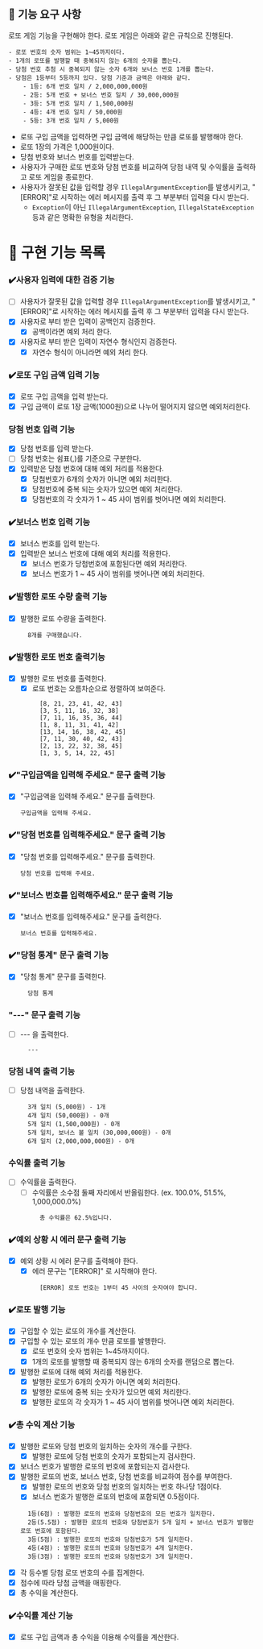 ## 🚀 기능 요구 사항

로또 게임 기능을 구현해야 한다. 로또 게임은 아래와 같은 규칙으로 진행된다.

```
- 로또 번호의 숫자 범위는 1~45까지이다.
- 1개의 로또를 발행할 때 중복되지 않는 6개의 숫자를 뽑는다.
- 당첨 번호 추첨 시 중복되지 않는 숫자 6개와 보너스 번호 1개를 뽑는다.
- 당첨은 1등부터 5등까지 있다. 당첨 기준과 금액은 아래와 같다.
    - 1등: 6개 번호 일치 / 2,000,000,000원
    - 2등: 5개 번호 + 보너스 번호 일치 / 30,000,000원
    - 3등: 5개 번호 일치 / 1,500,000원
    - 4등: 4개 번호 일치 / 50,000원
    - 5등: 3개 번호 일치 / 5,000원
```

- 로또 구입 금액을 입력하면 구입 금액에 해당하는 만큼 로또를 발행해야 한다.
- 로또 1장의 가격은 1,000원이다.
- 당첨 번호와 보너스 번호를 입력받는다.
- 사용자가 구매한 로또 번호와 당첨 번호를 비교하여 당첨 내역 및 수익률을 출력하고 로또 게임을 종료한다.
- 사용자가 잘못된 값을 입력할 경우 `IllegalArgumentException`를 발생시키고, "[ERROR]"로 시작하는 에러 메시지를 출력 후 그 부분부터 입력을 다시 받는다.
    - `Exception`이 아닌 `IllegalArgumentException`, `IllegalStateException` 등과 같은 명확한 유형을 처리한다.

# 📝 구현 기능 목록

### ✔️사용자 입력에 대한 검증 기능
- [ ] 사용자가 잘못된 값을 입력할 경우 `IllegalArgumentException`를 발생시키고, "[ERROR]"로 시작하는 에러 메시지를 출력 후 그 부분부터 입력을 다시 받는다.
- [x] 사용자로 부터 받은 입력이 공백인지 검증한다.
    - [x] 공백이라면 예외 처리 한다.
- [x] 사용자로 부터 받은 입력이 자연수 형식인지 검증한다.
    - [x] 자연수 형식이 아니라면 예외 처리 한다.

### ✔️로또 구입 금액 입력 기능

- [x] 로또 구입 금액을 입력 받는다.
- [x] 구입 금액이 로또 1장 금액(1000원)으로 나누어 떨어지지 않으면 예외처리한다.

### 당첨 번호 입력 기능

- [x] 당첨 번호를 입력 받는다.
- [ ] 당첨 번호는 쉼표(,)를 기준으로 구분한다.
- [x] 입력받은 당첨 번호에 대해 예외 처리를 적용한다.
    - [x] 당첨번호가 6개의 숫자가 아니면 예외 처리한다.
    - [x] 당첨번호에 중복 되는 숫자가 있으면 예외 처리한다.
    - [x] 당첨번호의 각 숫자가 1 ~ 45 사이 범위를 벗어나면 예외 처리한다.

### ✔️보너스 번호 입력 기능

- [x] 보너스 번호를 입력 받는다.
- [x] 입력받은 보너스 번호에 대해 예외 처리를 적용한다.
    - [x] 보너스 번호가 당첨번호에 포함된다면 예외 처리한다.
    - [x] 보너스 번호가 1 ~ 45 사이 범위를 벗어나면 예외 처리한다.

### ✔️발행한 로또 수량 출력 기능

- [x] 발행한 로또 수량을 출력한다.
  ```
    8개를 구매했습니다.
  ```

### ✔️발행한 로또 번호 출력기능

- [x] 발행한 로또 번호를 출력한다.
    - [x] 로또 번호는 오름차순으로 정렬하여 보여준다.
      ```
        [8, 21, 23, 41, 42, 43]
        [3, 5, 11, 16, 32, 38]
        [7, 11, 16, 35, 36, 44]
        [1, 8, 11, 31, 41, 42]
        [13, 14, 16, 38, 42, 45]
        [7, 11, 30, 40, 42, 43]
        [2, 13, 22, 32, 38, 45]
        [1, 3, 5, 14, 22, 45]
      ```

### ✔️"구입금액을 입력해 주세요." 문구 출력 기능

- [x] "구입금액을 입력해 주세요." 문구를 출력한다.
  ```
  구입금액을 입력해 주세요.
  ```

### ✔️"당첨 번호를 입력해주세요." 문구 출력 기능

- [x] "당첨 번호를 입력해주세요." 문구를 출력한다.
  ```
  당첨 번호를 입력해 주세요.
  ```

### ✔️"보너스 번호를 입력해주세요." 문구 출력 기능

- [x] "보너스 번호를 입력해주세요." 문구를 출력한다.
  ```
  보너스 번호를 입력해주세요.
  ```

### ✔️"당첨 통계" 문구 출력 기능

- [x] "당첨 통계" 문구를 출력한다.
  ```
    당첨 통계
  ```

### "---" 문구 출력 기능

- [ ] --- 을 출력한다.
  ```
    ---
  ```

### 당첨 내역 출력 기능

- [ ] 당첨 내역을 출력한다.
  ```
    3개 일치 (5,000원) - 1개
    4개 일치 (50,000원) - 0개
    5개 일치 (1,500,000원) - 0개
    5개 일치, 보너스 볼 일치 (30,000,000원) - 0개
    6개 일치 (2,000,000,000원) - 0개
  ```

### 수익률 출력 기능

- [ ] 수익률을 출력한다.
    - [ ] 수익률은 소수점 둘째 자리에서 반올림한다. (ex. 100.0%, 51.5%, 1,000,000.0%)
      ```
        총 수익률은 62.5%입니다.
      ```

### ✔️예외 상황 시 에러 문구 출력 기능

- [x] 예외 상황 시 에러 문구를 출력해야 한다.
    - [x] 에러 문구는 "[ERROR]" 로 시작해야 한다.
      ```
        [ERROR] 로또 번호는 1부터 45 사이의 숫자여야 합니다.
      ```

### ✔️로또 발행 기능

- [x] 구입할 수 있는 로또의 개수를 계산한다.
- [x] 구입할 수 있는 로또의 개수 만큼 로또를 발행한다.
    - [x] 로또 번호의 숫자 범위는 1~45까지이다.
    - [x] 1개의 로또를 발행할 때 중복되지 않는 6개의 숫자를 랜덤으로 뽑는다.
- [x] 발행한 로또에 대해 예외 처리를 적용한다.
    - [x] 발행한 로또가 6개의 숫자가 아니면 예외 처리한다.
    - [x] 발행한 로또에 중복 되는 숫자가 있으면 예외 처리한다.
    - [x] 발행한 로또의 각 숫자가 1 ~ 45 사이 범위를 벗어나면 예외 처리한다.

### ✔️총 수익 계산 기능

- [x] 발행한 로또와 당첨 번호의 일치하는 숫자의 개수를 구한다.
    - [x] 발행한 로또에 당첨 번호의 숫자가 포함되는지 검사한다.
- [x] 보너스 번호가 발행한 로또의 번호에 포함되는지 검사한다.
- [x] 발행한 로또의 번호, 보너스 번호, 당첨 번호를 비교하여 점수를 부여한다.
    - [x] 발행한 로또의 번호와 당첨 번호의 일치하는 번호 하나당 1점이다.
    - [x] 보너스 번호가 발행한 로또의 번호에 포함되면 0.5점이다.
  ```
    1등(6점) : 발행한 로또의 번호와 당첨번호의 모든 번호가 일치한다.
    2등(5.5점) : 발행한 로또의 번호와 당첨번호가 5개 일치 + 보너스 번호가 발행란 로또 번호에 포함된다.
    3등(5점) : 발행한 로또의 번호와 당첨번호가 5개 일치한다.
    4등(4점) : 발행한 로또의 번호와 당첨번호가 4개 일치한다.
    3등(3점) : 발행한 로또의 번호와 당첨번호가 3개 일치한다.
  ```
- [x] 각 등수별 당첨 로또 번호의 수를 집계한다.
- [x] 점수에 따라 당첨 금액을 매핑한다.
- [x] 총 수익을 계산한다.

### ✔️수익률 계산 기능

- [x] 로또 구입 금액과 총 수익을 이용해 수익률을 계산한다.
